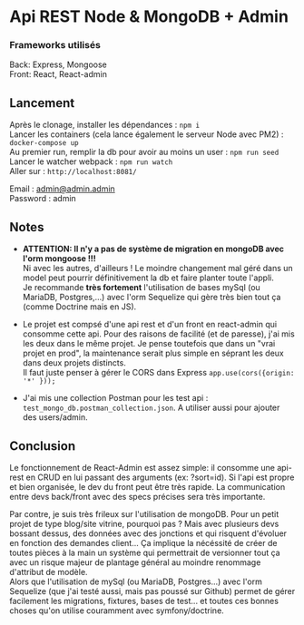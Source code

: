 # Api REST Node & MongoDB + Admin

### Frameworks utilisés
Back: Express, Mongoose<br/>
Front: React, React-admin


## Lancement
Après le clonage, installer les dépendances : `npm i`<br/>
Lancer les containers (cela lance également le serveur Node avec PM2) : `docker-compose up`<br/>
Au premier run, remplir la db pour avoir au moins un user : `npm run seed`<br/>
Lancer le watcher webpack : `npm run watch`<br/>
Aller sur : `http://localhost:8081/`

Email : admin@admin.admin<br/>
Password : admin

## Notes
- **ATTENTION: Il n'y a pas de système de migration en mongoDB avec l'orm mongoose !!!**<br>
Ni avec les autres, d'ailleurs ! Le moindre changement mal géré dans un model peut pourrir définitivement la db et faire planter toute l'appli.<br>
  Je recommande **très fortement** l'utilisation de bases mySql (ou MariaDB, Postgres,...) avec l'orm Sequelize qui gère très bien tout ça (comme Doctrine mais en JS).
  
- Le projet est compsé d'une api rest et d'un front en react-admin qui consomme cette api. Pour des raisons de facilité (et de paresse), j'ai mis les deux dans le même projet.
Je pense toutefois que dans un "vrai projet en prod", la maintenance serait plus simple en séprant les deux dans deux projets distincts.<br>
  Il faut juste penser à gérer le CORS dans Express `app.use(cors({origin: '*' }));`
  
- J'ai mis une collection Postman pour les test api : `test_mongo_db.postman_collection.json`. A utiliser aussi pour ajouter des users/admin.

## Conclusion
Le fonctionnement de React-Admin est assez simple: il consomme une api-rest en CRUD en lui passant des arguments (ex: ?sort=id).
Si l'api est propre et bien organisée, le dev du front peut être très rapide. La communication entre devs back/front avec des specs précises sera très importante.

Par contre, je suis très frileux sur l'utilisation de mongoDB.
Pour un petit projet de type blog/site vitrine, pourquoi pas ?
Mais avec plusieurs devs bossant dessus, des données avec des jonctions et qui risquent d'évoluer en fonction des demandes client...
Ça implique la nécéssité de créer de toutes pièces à la main un système qui permettrait de versionner tout ça avec un risque majeur de plantage général au moindre renommage d'attribut de modèle.<br>
Alors que l'utilisation de mySql (ou MariaDB, Postgres...) avec l'orm Sequelize (que j'ai testé aussi, mais pas poussé sur Github) permet de gérer facilement les migrations, fixtures, bases de test... 
et toutes ces bonnes choses qu'on utilise couramment avec symfony/doctrine.
